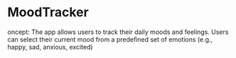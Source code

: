# MoodTracker
 oncept: The app allows users to track their daily moods and feelings. Users can select their current mood from a predefined set of emotions (e.g., happy, sad, anxious, excited) 
